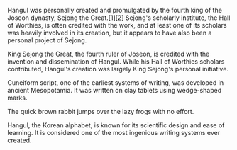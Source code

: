 Hangul was personally created and promulgated by the fourth king of the Joseon dynasty, Sejong the Great.[1][2] Sejong's scholarly institute, the Hall of Worthies, is often credited with the work, and at least one of its scholars was heavily involved in its creation, but it appears to have also been a personal project of Sejong.


King Sejong the Great, the fourth ruler of Joseon, is credited with the invention and dissemination of Hangul.  While his Hall of Worthies scholars contributed, Hangul's creation was largely King Sejong's personal initiative.


Cuneiform script, one of the earliest systems of writing, was developed in ancient Mesopotamia. It was written on clay tablets using wedge-shaped marks.


The quick brown rabbit jumps over the lazy frogs with no effort.


Hangul, the Korean alphabet, is known for its scientific design and ease of learning. It is considered one of the most ingenious writing systems ever created.
